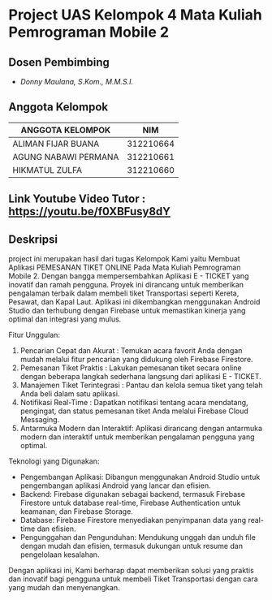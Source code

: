 # Project UAS Kelompok 4 Mata Kuliah Pemrograman Mobile 2

## Dosen Pembimbing
- *Donny Maulana, S.Kom., M.M.S.I.*

## Anggota Kelompok
| ANGGOTA KELOMPOK              | NIM       |
|-------------------------------|-----------|
| ALIMAN FIJAR BUANA            | 312210664 |
| AGUNG NABAWI PERMANA          | 312210661 |
| HIKMATUL ZULFA                | 312210660 |

## Link Youtube Video Tutor : https://youtu.be/f0XBFusy8dY
## Deskripsi
project ini merupakan hasil dari tugas Kelompok Kami yaitu Membuat Aplikasi PEMESANAN TIKET ONLINE Pada Mata Kuliah Pemrograman Mobile 2. Dengan bangga mempersembahkan Aplikasi E - TICKET yang inovatif dan ramah pengguna. Proyek ini dirancang untuk memberikan pengalaman terbaik dalam membeli tiket Transportasi seperti Kereta, Pesawat, dan Kapal Laut. Aplikasi ini dikembangkan menggunakan Android Studio dan terhubung dengan Firebase untuk memastikan kinerja yang optimal dan integrasi yang mulus.

Fitur Unggulan:

1. Pencarian Cepat dan Akurat     : Temukan acara favorit Anda dengan mudah melalui fitur pencarian yang didukung oleh Firebase Firestore.
2. Pemesanan Tiket Praktis        : Lakukan pemesanan tiket secara online dengan beberapa langkah sederhana langsung dari aplikasi E - TICKET.
3. Manajemen Tiket Terintegrasi   : Pantau dan kelola semua tiket yang telah Anda beli dalam satu aplikasi.
4. Notifikasi Real-Time           : Dapatkan notifikasi tentang acara mendatang, pengingat, dan status pemesanan tiket Anda melalui Firebase Cloud Messaging.
5. Antarmuka Modern dan Interaktif: Aplikasi dirancang dengan antarmuka modern dan interaktif untuk memberikan pengalaman pengguna yang optimal.

Teknologi yang Digunakan:

* Pengembangan Aplikasi: Dibangun menggunakan Android Studio untuk pengembangan aplikasi Android yang lancar dan efisien.
* Backend: Firebase digunakan sebagai backend, termasuk Firebase Firestore untuk database real-time, Firebase Authentication untuk keamanan, dan Firebase Storage.
* Database: Firebase Firestore menyediakan penyimpanan data yang real-time dan efisien.
* Pengunggahan dan Pengunduhan: Mendukung unggah dan unduh file dengan mudah dan efisien, termasuk dukungan untuk resume dan pengelolaan kesalahan.

Dengan aplikasi ini, Kami berharap dapat memberikan solusi yang praktis dan inovatif bagi pengguna untuk membeli Tiket Transportasi dengan cara yang mudah dan menyenangkan.
  


